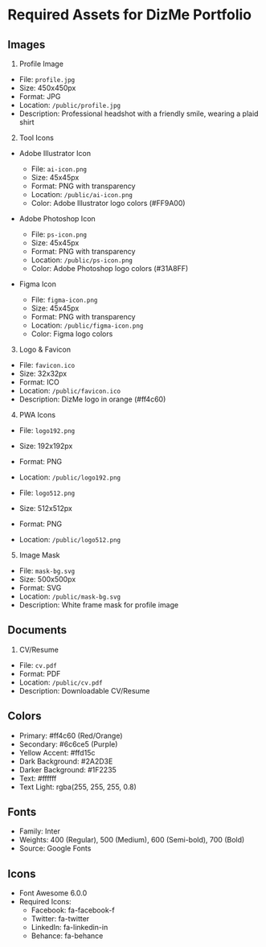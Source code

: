 # Required Assets for DizMe Portfolio

## Images

1. Profile Image
- File: `profile.jpg`
- Size: 450x450px
- Format: JPG
- Location: `/public/profile.jpg`
- Description: Professional headshot with a friendly smile, wearing a plaid shirt

2. Tool Icons
- Adobe Illustrator Icon
  - File: `ai-icon.png`
  - Size: 45x45px
  - Format: PNG with transparency
  - Location: `/public/ai-icon.png`
  - Color: Adobe Illustrator logo colors (#FF9A00)

- Adobe Photoshop Icon
  - File: `ps-icon.png`
  - Size: 45x45px
  - Format: PNG with transparency
  - Location: `/public/ps-icon.png`
  - Color: Adobe Photoshop logo colors (#31A8FF)

- Figma Icon
  - File: `figma-icon.png`
  - Size: 45x45px
  - Format: PNG with transparency
  - Location: `/public/figma-icon.png`
  - Color: Figma logo colors

3. Logo & Favicon
- File: `favicon.ico`
- Size: 32x32px
- Format: ICO
- Location: `/public/favicon.ico`
- Description: DizMe logo in orange (#ff4c60)

4. PWA Icons
- File: `logo192.png`
- Size: 192x192px
- Format: PNG
- Location: `/public/logo192.png`

- File: `logo512.png`
- Size: 512x512px
- Format: PNG
- Location: `/public/logo512.png`

5. Image Mask
- File: `mask-bg.svg`
- Size: 500x500px
- Format: SVG
- Location: `/public/mask-bg.svg`
- Description: White frame mask for profile image

## Documents

1. CV/Resume
- File: `cv.pdf`
- Format: PDF
- Location: `/public/cv.pdf`
- Description: Downloadable CV/Resume

## Colors

- Primary: #ff4c60 (Red/Orange)
- Secondary: #6c6ce5 (Purple)
- Yellow Accent: #ffd15c
- Dark Background: #2A2D3E
- Darker Background: #1F2235
- Text: #ffffff
- Text Light: rgba(255, 255, 255, 0.8)

## Fonts

- Family: Inter
- Weights: 400 (Regular), 500 (Medium), 600 (Semi-bold), 700 (Bold)
- Source: Google Fonts

## Icons

- Font Awesome 6.0.0
- Required Icons:
  - Facebook: fa-facebook-f
  - Twitter: fa-twitter
  - LinkedIn: fa-linkedin-in
  - Behance: fa-behance 